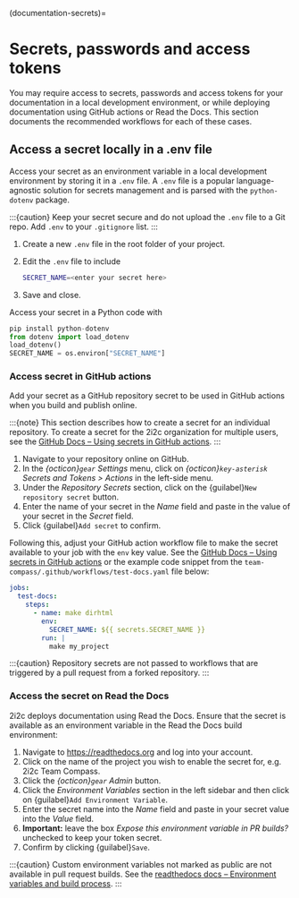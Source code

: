 (documentation-secrets)=
# Secrets, passwords and access tokens

You may require access to secrets, passwords and access tokens for your documentation in a local development environment, or while deploying documentation using GitHub actions or Read the Docs. This section documents the recommended workflows for each of these cases.

## Access a secret locally in a .env file 

Access your secret as an environment variable in a local development environment by storing it in a `.env` file. A `.env` file is a popular language-agnostic solution for secrets management and is parsed with the `python-dotenv` package.

:::{caution}
Keep your secret secure and do not upload the `.env` file to a Git repo. Add `.env` to your `.gitignore` list.
:::

1. Create a new `.env` file in the root folder of your project.
1. Edit the `.env` file to include

   ```bash
   SECRET_NAME=<enter your secret here>
   ```
1. Save and close.

Access your secret in a Python code with

```python
pip install python-dotenv
from dotenv import load_dotenv
load_dotenv()
SECRET_NAME = os.environ["SECRET_NAME"]
```

### Access secret in GitHub actions

Add your secret as a GitHub repository secret to be used in GitHub actions when you build and publish online.

:::{note}
This section describes how to create a secret for an individual repository. To create a secret for the 2i2c organization for multiple users, see the [GitHub Docs – Using secrets in GitHub actions](https://docs.github.com/en/actions/security-guides/using-secrets-in-github-actions#creating-secrets-for-an-organization).
:::

1. Navigate to your repository online on GitHub.
1. In the *{octicon}`gear` Settings* menu, click on *{octicon}`key-asterisk` Secrets and Tokens > Actions* in the left-side menu. 
1. Under the *Repository Secrets* section, click on the {guilabel}`New repository secret` button.
1. Enter the name of your secret in the *Name* field and paste in the value of your secret in the *Secret* field.
1. Click {guilabel}`Add secret` to confirm.

Following this, adjust your GitHub action workflow file to make the secret available to your job with the `env` key value. See the [GitHub Docs – Using secrets in GitHub actions](https://docs.github.com/en/actions/security-guides/using-secrets-in-github-actions#using-secrets-in-a-workflow) or the example code snippet from the `team-compass/.github/workflows/test-docs.yaml` file below:

```yaml
jobs:
  test-docs:
    steps:
      - name: make dirhtml
        env:
          SECRET_NAME: ${{ secrets.SECRET_NAME }}
        run: |
          make my_project
```

:::{caution}
Repository secrets are not passed to workflows that are triggered by a pull request from a forked repository.
:::

### Access the secret on Read the Docs

2i2c deploys documentation using Read the Docs. Ensure that the secret is available as an environment variable in the Read the Docs build environment:

1. Navigate to https://readthedocs.org and log into your account.
1. Click on the name of the project you wish to enable the secret for, e.g. 2i2c Team Compass.
1. Click the *{octicon}`gear` Admin* button.
1. Click the *Environment Variables* section in the left sidebar and then click on {guilabel}`Add Environment Variable`.
1. Enter the secret name into the *Name* field and paste in your secret value into the *Value* field.
1. **Important:** leave the box *Expose this environment variable in PR builds?* unchecked to keep your token secret.
1. Confirm by clicking {guilabel}`Save`.

:::{caution}
Custom environment variables not marked as public are not available in pull request builds. See the [readthedocs docs – Environment variables and build process](https://docs.readthedocs.io/en/stable/environment-variables.html).
:::